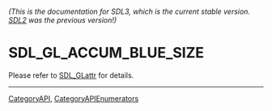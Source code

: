 ###### (This is the documentation for SDL3, which is the current stable version. [SDL2](https://wiki.libsdl.org/SDL2/) was the previous version!)
# SDL_GL_ACCUM_BLUE_SIZE

Please refer to [SDL_GLattr](SDL_GLattr) for details.

----
[CategoryAPI](CategoryAPI), [CategoryAPIEnumerators](CategoryAPIEnumerators)

